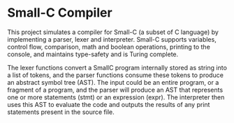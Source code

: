 # Small-C Compiler

This project simulates a compiler for Small-C (a subset of C language) by implementing a parser, lexer and interpreter. Small-C supports variables, control flow, comparison, math and boolean operations, printing to the console, and maintains type-safety and is Turing complete.

The lexer functions convert a SmallC program internally stored as string into a list of tokens, and the parser functions consume these tokens to produce an abstract symbol tree (AST). The input could be an entire program, or a fragment of a program, and the parser will produce an AST that represents one or more statements (stmt) or an expression (expr). The interpreter then uses this AST to evaluate the code and outputs the results of any print statements present in the source file.

